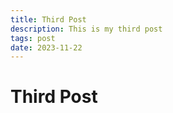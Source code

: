 ```yaml
---
title: Third Post
description: This is my third post
tags: post
date: 2023-11-22
---
```


# Third Post